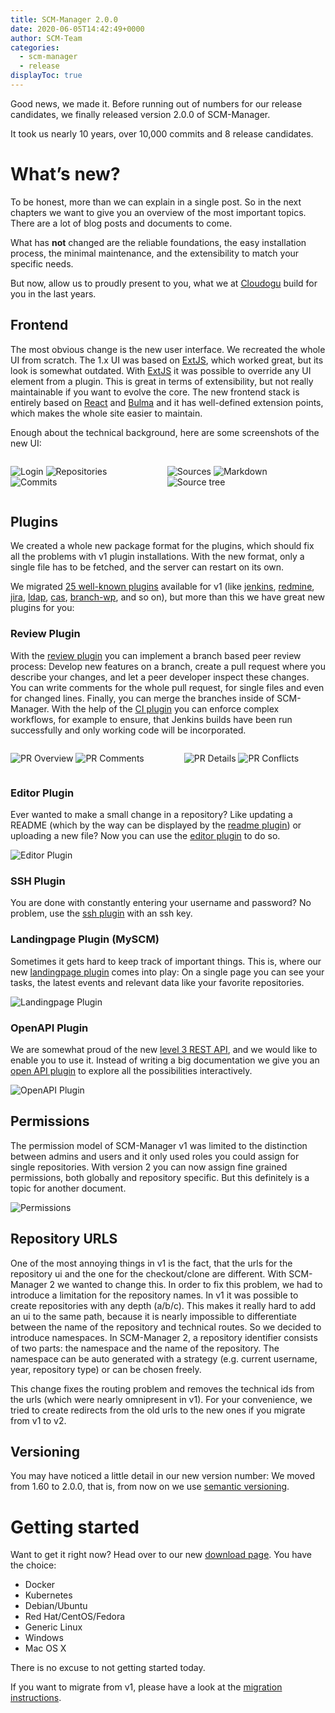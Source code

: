 ```yaml
---
title: SCM-Manager 2.0.0
date: 2020-06-05T14:42:49+0000
author: SCM-Team
categories:
  - scm-manager
  - release
displayToc: true
---
```


Good news, we made it. Before running out of numbers for our release candidates, we finally released version 2.0.0 of SCM-Manager. 

It took us nearly 10 years, over 10,000 commits and 8 release candidates.

# What’s new?

To be honest, more than we can explain in a single post. So in the next chapters we want to give you an overview of the most important topics. There are a lot of blog posts and documents to come.

What has **not** changed are the reliable foundations, the easy installation process, the minimal maintenance, and the extensibility to match your specific needs.

But now, allow us to proudly present to you, what we at [Cloudogu](https://cloudogu.com/) build for you in the last years.

## Frontend

The most obvious change is the new user interface. We recreated the whole UI from scratch. The 1.x UI was based on [ExtJS](https://www.sencha.com/products/extjs/), which worked great, but its look is somewhat outdated. With [ExtJS](https://www.sencha.com/products/extjs/) it was possible to override any UI element from a plugin. This is great in terms of extensibility, but not really maintainable if you want to evolve the core. The new frontend stack is entirely based on [React](https://reactjs.org/) and [Bulma](https://bulma.io/) and it has well-defined extension points, which makes the whole site easier to maintain.

Enough about the technical background, here are some screenshots of the new UI:

<div class="columns blog-image-list">
<div class="column">

![Login](assets/login.png)
![Repositories](assets/repositories.png)
![Commits](assets/commits.png)

</div>
<div class="column">

![Sources](assets/sources.png)
![Markdown](assets/markdown.png)
![Source tree](assets/tree.png)

</div>
</div>

## Plugins

We created a whole new package format for the plugins, which should fix all the problems with v1 plugin installations. With the new format, only a single file has to be fetched, and the server can restart on its own.

We migrated [25 well-known plugins](/plugins/) available for v1 (like [jenkins](/plugins/scm-jenkins-plugin/), [redmine](/plugins/scm-redmine-plugin/), [jira](/plugins/scm-jira-plugin/), [ldap](/plugins/scm-ldap-plugin/), [cas](/plugins/scm-cas-plugin/), [branch-wp](/plugins/scm-branchwp-plugin/), and so on), but more than this we have great new plugins for you:

### Review Plugin

With the [review plugin](/plugins/scm-review-plugin/) you can implement a branch based peer review process: Develop new features on a branch, create a pull request where you describe your changes, and let a peer developer inspect these changes. You can write comments for the whole pull request, for single files and even for changed lines. Finally, you can merge the branches inside of SCM-Manager. With the help of the [CI plugin](/plugins/scm-ci-plugin) you can enforce complex workflows, for example to ensure, that Jenkins builds have been run successfully and only working code will be incorporated.

<div class="columns blog-image-list">
<div class="column">

![PR Overview](assets/review-overview.png)
![PR Comments](assets/review-inline-comments.png)

</div>
<div class="column">

![PR Details](assets/review-detail.png)
![PR Conflicts](assets/review-conflicts.png)

</div>
</div>

### Editor Plugin

Ever wanted to make a small change in a repository? Like updating a README (which by the way can be displayed by the [readme plugin](/plugins/scm-readme-plugin)) or uploading a new file? Now you can use the [editor plugin](/plugins/scm-editor-plugin) to do so.

![Editor Plugin](assets/editor-plugin.png)

### SSH Plugin

You are done with constantly entering your username and password? No problem, use the [ssh plugin](/plugins/scm-ssh-plugin) with an ssh key.

### Landingpage Plugin (MySCM)

Sometimes it gets hard to keep track of important things. This is, where our new [landingpage plugin](/plugins/scm-landingpage-plugin) comes into play: On a single page you can see your tasks, the latest events and relevant data like your favorite repositories.

![Landingpage Plugin](assets/landingpage.png)


### OpenAPI Plugin

We are somewhat proud of the new [level 3 REST API](https://martinfowler.com/articles/richardsonMaturityModel.html), and we would like to enable you to use it. Instead of writing a big documentation we give you an [open API plugin](/plugins/scm-openapi-plugin) to explore all the possibilities interactively.

![OpenAPI Plugin](assets/openapi.png)

## Permissions

The permission model of SCM-Manager v1 was limited to the distinction between admins and users and it only used roles you could assign for single repositories. With version 2 you can now assign fine grained permissions, both globally and repository specific. But this definitely is a topic for another document.

![Permissions](assets/permissions.png)

## Repository URLS

One of the most annoying things in v1 is the fact, that the urls for the repository ui and the one for the checkout/clone are different. With SCM-Manager 2 we wanted to change this. In order to fix this problem, we had to introduce a limitation for the repository names. In v1 it was possible to create repositories with any depth (a/b/c). This makes it really hard to add an ui to the same path, because it is nearly impossible to differentiate between the name of the repository and technical routes. So we decided to introduce namespaces. In SCM-Manager 2, a repository identifier consists of two parts: the namespace and the name of the repository. The namespace can be auto generated with a strategy (e.g. current username, year, repository type) or can be chosen freely.

This change fixes the routing problem and removes the technical ids from the urls (which were nearly omnipresent in v1). For your convenience, we tried to create redirects from the old urls to the new ones if you migrate from v1 to v2.

## Versioning

You may have noticed a little detail in our new version number: We moved from 1.60 to 2.0.0, that is, from now on we use [semantic versioning](https://semver.org/).

# Getting started

Want to get it right now? Head over to our new [download page](/download/2.0.0/). You have the choice:

* Docker
* Kubernetes
* Debian/Ubuntu
* Red Hat/CentOS/Fedora
* Generic Linux
* Windows
* Mac OS X

There is no excuse to not getting started today.

If you want to migrate from v1, please have a look at the [migration instructions](/docs/2.0.x/en/migrate-scm-manager-from-v1/).
